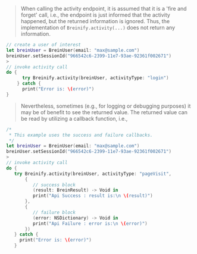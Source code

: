 <blockquote class="lang-specific swift">
<p>When calling the activity endpoint, it is assumed that it is a 'fire and forget' call, i.e., the endpoint is just informed
that the activity happened, but the returned information is ignored. Thus, the implementation of 
<code class="prettyprint">Breinify.activity(...)</code> does not return any information.</p>
</blockquote>

>
```swift
// create a user of interest
let breinUser = BreinUser(email: "max@sample.com")
breinUser.setSessionId("966542c6-2399-11e7-93ae-92361f002671")
>     
// invoke activity call
do {
      try Breinify.activity(breinUser, activityType: "login")
    } catch {
      print("Error is: \(error)")
}
```

<blockquote class="lang-specific swift">
<p>Nevertheless, sometimes (e.g., for logging or debugging purposes) it may be of benefit to see the
returned value. The returned value can be read by utilizing a callback function, i.e., 
</blockquote>

>
```swift
/*
 * This example uses the success and failure callbacks.
 */
let breinUser = BreinUser(email: "max@sample.com")
breinUser.setSessionId("966542c6-2399-11e7-93ae-92361f002671")
>            
// invoke activity call
do {
   try Breinify.activity(breinUser, activityType: "pageVisit",
       {
          // success block
          (result: BreinResult) -> Void in
          print("Api Success : result is:\n \(result)")
       },
       {
          // failure block
          (error: NSDictionary) -> Void in
          print("Api Failure : error is:\n \(error)")
       })
   } catch {
     print("Error is: \(error)")
   }
```
